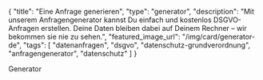 {
    "title": "Eine Anfrage generieren",
    "type": "generator",
    "description": "Mit unserem Anfragengenerator kannst Du einfach und kostenlos DSGVO-Anfragen erstellen. Deine Daten bleiben dabei auf Deinem Rechner – wir bekommen sie nie zu sehen.",
    "featured_image_url": "/img/card/generator-de",
    "tags": [ "datenanfragen", "dsgvo", "datenschutz-grundverordnung", "anfragengenerator", "datenschutz" ]
}
 
Generator
